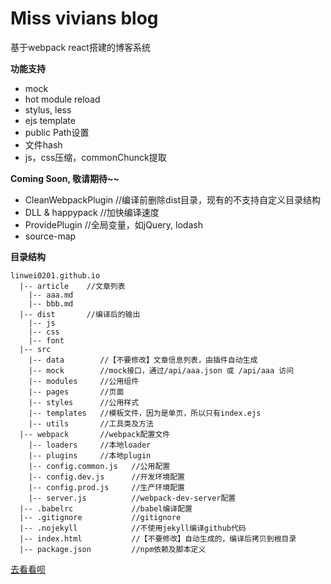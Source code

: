 # Miss vivians blog

基于webpack react搭建的博客系统

**功能支持**
- mock
- hot module reload
- stylus, less
- ejs template
- public Path设置
- 文件hash
- js，css压缩，commonChunck提取

**Coming Soon, 敬请期待~~**
- CleanWebpackPlugin  //编译前删除dist目录，现有的不支持自定义目录结构
- DLL & happypack     //加快编译速度
- ProvidePlugin       //全局变量，如jQuery, lodash
- source-map

**目录结构**

```
linwei0201.github.io
  |-- article    //文章列表
    |-- aaa.md
    |-- bbb.md
  |-- dist       //编译后的输出
    |-- js
    |-- css
    |-- font
  |-- src
    |-- data        //【不要修改】文章信息列表，由插件自动生成
    |-- mock        //mock接口，通过/api/aaa.json 或 /api/aaa 访问
    |-- modules     //公用组件
    |-- pages       //页面
    |-- styles      //公用样式
    |-- templates   //模板文件，因为是单页，所以只有index.ejs
    |-- utils       //工具类及方法
  |-- webpack       //webpack配置文件
    |-- loaders     //本地loader
    |-- plugins     //本地plugin
    |-- config.common.js   //公用配置
    |-- config.dev.js      //开发环境配置
    |-- config.prod.js     //生产环境配置
    |-- server.js          //webpack-dev-server配置
  |-- .babelrc             //babel编译配置
  |-- .gitignore           //gitignore
  |-- .nojekyll            //不使用jekyll编译github代码
  |-- index.html           //【不要修改】自动生成的，编译后拷贝到根目录
  |-- package.json         //npm依赖及脚本定义
```

[去看看呗](http://missweiweian.com)